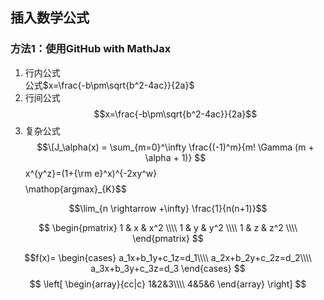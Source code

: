 ## 插入数学公式
### 方法1：使用GitHub with MathJax
1. 行内公式  
公式$x=\frac{-b\pm\sqrt{b^2-4ac}}{2a}$  
2. 行间公式
$$x=\frac{-b\pm\sqrt{b^2-4ac}}{2a}$$  
3. 复杂公式
$$\[J_\alpha(x) = \sum_{m=0}^\infty \frac{(-1)^m}{m! \Gamma (m + \alpha + 1)} 
$$x^{y^z}=(1+{\rm e}^x)^{-2xy^w}$$
$$\mathop{argmax}_{K}$$

$$\lim_{n \rightarrow +\infty} \frac{1}{n(n+1)}$$

$$
\begin{pmatrix}
	1 & x & x^2 \\\\
	1 & y & y^2 \\\\
	1 & z & z^2 \\\\
\end{pmatrix}
$$

$$f(x)=
\begin{cases}
a_1x+b_1y+c_1z=d_1\\\\
a_2x+b_2y+c_2z=d_2\\\\
a_3x+b_3y+c_3z=d_3
\end{cases}
$$
$$ \left[
\begin{array}{cc|c}
  1&2&3\\\\
  4&5&6
\end{array}
\right] $$
